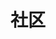 ---
title: "社区"
description: "Apache ShenYu社区"
subDesc: "高性能微服务API网关"
sidebar:
  - title: '介绍'
    link: 'code-conduct'
  - title: '签署ICLA'
    link: 'icla'
  - title: '贡献者'
    link: 'contributor'
  - title: 'Committer'
    link: 'committer'
# draft: true
---
